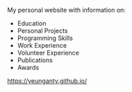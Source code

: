My personal website with information on:
- Education
- Personal Projects
- Programming Skills
- Work Experience
- Volunteer Experience
- Publications
- Awards

https://yeunganty.github.io/
